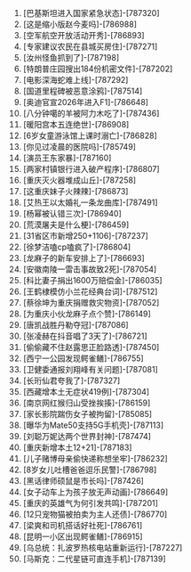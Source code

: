 
1. [巴基斯坦进入国家紧急状态]-[787320]
1. [这是缩小版赵今麦吗]-[786988]
1. [空军航空开放活动开秀]-[786893]
1. [专家建议农民在县城买房住]-[787271]
1. [汝州怪鱼抓到了]-[787198]
1. [特朗普庄园搜出184份机密文件]-[787202]
1. [电影深海蛇难上线]-[787292]
1. [国道里程碑被恶意涂鸦]-[787514]
1. [奥迪官宣2026年进入F1]-[786648]
1. [八分钟噶的羊被阿力木吃了]-[787436]
1. [暖阳宫本五连绝世]-[786908]
1. [6岁女童游泳馆上课时溺亡]-[786828]
1. [你见过凌晨的医院吗]-[785749]
1. [演员王东家暴]-[787160]
1. [两家村镇银行进入破产程序]-[786807]
1. [重庆灭火器堆成山丘]-[787258]
1. [这重庆妹子火辣辣]-[786873]
1. [艾热王以太婚礼一条龙曲库]-[787491]
1. [杨幂被认错三次]-[786940]
1. [荒漠屠夫是什么梗]-[786459]
1. [31省区市新增250+1106]-[787237]
1. [徐梦洁嗑cp嗑疯了]-[786804]
1. [龙麻子的新车安排上了]-[786693]
1. [安徽南陵一雷击事故致2死]-[787054]
1. [科比妻子捐出1600万赔偿金]-[786035]
1. [王鹤棣模仿小兰花经典台词]-[787512]
1. [蔡徐坤为重庆捐赠救灾物资]-[787052]
1. [为重庆小伙龙麻子点个赞]-[786149]
1. [唐凯战胜丹勒夺冠]-[787086]
1. [张凌赫在抖音唱了3天了]-[786721]
1. [偷偷藏不住赵露思正脸路透]-[787450]
1. [西宁一公园发现鳄雀鳝]-[786755]
1. [卫健委通报刘翔峰有关问题]-[787081]
1. [长珩仙君夸我了]-[787327]
1. [西藏增本土无症状419例]-[787304]
1. [南京网红猴归山受挫挨揍]-[786159]
1. [家长影院踹伤女子被拘留]-[785085]
1. [曝华为Mate50支持5G手机壳]-[787113]
1. [刘聪万妮达两个世界封神]-[787474]
1. [重庆新增本土12+21]-[787183]
1. [儿子赌博母亲偷快递称想坐牢]-[786232]
1. [8岁女儿吐槽爸爸逗乐民警]-[786798]
1. [黑话律师硕鼠是市长吗]-[787426]
1. [女子动车上为孩子放无声动画]-[786649]
1. [重庆的英雄气为何引发共鸣]-[787201]
1. [12只宠物猫被拍卖为主人还债]-[786770]
1. [梁爽和司机搭话好社死]-[786761]
1. [昆明一小区出现鳄雀鳝]-[786915]
1. [乌总统：扎波罗热核电站重新运行]-[787227]
1. [马斯克：二代星链可直连手机]-[787139]